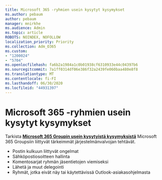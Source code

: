 ```yaml
---
title: Microsoft 365 -ryhmien usein kysytyt kysymykset
ms.author: pebaum
author: pebaum
manager: mnirkhe
ms.audience: Admin
ms.topic: article
ROBOTS: NOINDEX, NOFOLLOW
localization_priority: Priority
ms.collection: Adm_O365
ms.custom:
- "1200024"
- "5704"
ms.openlocfilehash: fa6b2a1984a1c0b01938cf6310933e44c04397b6
ms.sourcegitcommit: 7a1ff0314df06e386f32a2439fe060baa480e8f8
ms.translationtype: MT
ms.contentlocale: fi-FI
ms.lasthandoff: 06/30/2020
ms.locfileid: "44931397"
---
```

# <a name="microsoft-365-groups-faq"></a>Microsoft 365 -ryhmien usein kysytyt kysymykset

Tarkista **[Microsoft 365 Groupin usein kysytyistä kysymyksistä](https://aka.ms/M365GroupsFAQ)** Microsoft 365 Groupsiin liittyvät tärkeimmät järjestelmänvalvojan tehtävät.

- Postin kulkuun liittyvät ongelmat
- Sähköpostiosoitteen hallinta
- Komentosarjat ryhmän jäsentietojen viemiseksi
- Lähetä ja muut delegointi
- Ryhmät, jotka eivät näy tai käytettävissä Outlook-asiakasohjelmasta